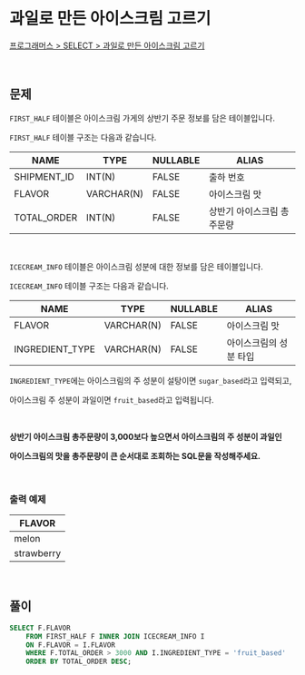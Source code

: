 # 과일로 만든 아이스크림 고르기

[프로그래머스 > SELECT > 과일로 만든 아이스크림 고르기](https://school.programmers.co.kr/learn/courses/30/lessons/133025)

<br/>

## 문제

`FIRST_HALF` 테이블은 아이스크림 가게의 상반기 주문 정보를 담은 테이블입니다.

`FIRST_HALF` 테이블 구조는 다음과 같습니다.

| NAME        | TYPE       | NULLABLE | ALIAS                   |
| ----------- | ---------- | -------- | ----------------------- |
| SHIPMENT_ID | INT(N)     | FALSE    | 출하 번호                |
| FLAVOR      | VARCHAR(N) | FALSE    | 아이스크림 맛             |
| TOTAL_ORDER | INT(N)     | FALSE    | 상반기 아이스크림 총주문량 |

<br/>

`ICECREAM_INFO` 테이블은 아이스크림 성분에 대한 정보를 담은 테이블입니다.

`ICECREAM_INFO` 테이블 구조는 다음과 같습니다.

| NAME            | TYPE       | NULLABLE | ALIAS                |
| --------------- | ---------- | -------- | -------------------- |
| FLAVOR          | VARCHAR(N) | FALSE    | 아이스크림 맛         |
| INGREDIENT_TYPE | VARCHAR(N) | FALSE    | 아이스크림의 성분 타입 |

`INGREDIENT_TYPE`에는 아이스크림의 주 성분이 설탕이면 `sugar_based`라고 입력되고,

아이스크림 주 성분이 과일이면 `fruit_based`라고 입력됩니다.

<br/>

**상반기 아이스크림 총주문량이 3,000보다 높으면서 아이스크림의 주 성분이 과일인**

**아이스크림의 맛을 총주문량이 큰 순서대로 조회하는 SQL문을 작성해주세요.**

<br/>

### 출력 예제

| FLAVOR     |
| ---------- |
| melon      |
| strawberry |

<br/>

## 풀이

```SQL
SELECT F.FLAVOR
    FROM FIRST_HALF F INNER JOIN ICECREAM_INFO I
    ON F.FLAVOR = I.FLAVOR
    WHERE F.TOTAL_ORDER > 3000 AND I.INGREDIENT_TYPE = 'fruit_based'
    ORDER BY TOTAL_ORDER DESC;
```
